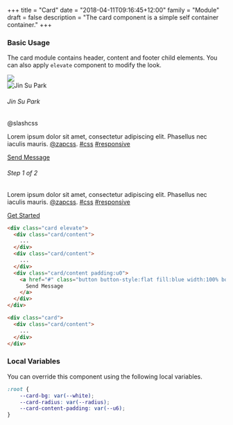 +++
title = "Card"
date = "2018-04-11T09:16:45+12:00"
family = "Module"
draft = false
description = "The card component is a simple self container container."
+++

### Basic Usage

The card module contains header, content and footer child elements. You can also apply `elevate` component to modify the look.

<div class="row row-gutter:u6 margin-bottom:u4 margin-top:10">
  <div class="column:12 column@sm:6">
    <div class="card elevate margin-bottom:u6">
      <div class="card/header padding:u0">
        <img src="https://i.imgur.com/Ig4qpjc.jpg" class="media">
      </div>
      <div class="card/content border-bottom">
        <div class="flag flag-gutter:u4 margin-bottom:u4">
          <div class="flag/item">
            <img src="/assets/images/jin.jpg" class="media elevate border border-width:3px border-color:white media-size:md border-radius:round" alt="Jin Su Park">
          </div>
          <div class="flag/item font-height:1">
            <h6 class="margin:u0">Jin Su Park</h6>
            <p>@slashcss</p>
          </div>
        </div>
        <p>
          Lorem ipsum dolor sit amet, consectetur adipiscing elit. Phasellus nec iaculis mauris. <a href="#">@zapcss</a>. <a href="#">#css</a> <a href="#">#responsive</a>
        </p>
      </div>
      <div class="card/footer padding:u0">
        <a href="#" class="button button-size:4 button-style:flat fill:blue width:100% border-radius:sharp border-radius-bottom">
          Send Message
        </a>
      </div>
    </div>
  </div>
  <div class="column:12 column@sm:6">
    <div class="card border-style:radius margin-bottom:u6">
      <div class="card/content">
        <h6 class="font font-weight:bold margin-bottom:u6">Step 1 of 2</h6>
        <p>Lorem ipsum dolor sit amet, consectetur adipiscing elit. Phasellus nec iaculis mauris. <a href="#">@zapcss</a>. <a href="#">#css</a> <a href="#">#responsive</a></p>
        <a href="#" class="button button-size:3 button-grow:1 fill:blue elevate font-weight:medium">
          Get Started
        </a>
      </div>
    </div>
  </div>
</div>

```html
<div class="card elevate">
  <div class="card/content">
    ...
  </div>
  <div class="card/content">
    ...
  </div>
  <div class="card/content padding:u0">
    <a href="#" class="button button-style:flat fill:blue width:100% border-radius:sharp border-radius-bottom">
      Send Message
    </a>
  </div>
</div>

<div class="card">
  <div class="card/content">
    ...
  </div>
</div>
```

### Local Variables

You can override this component using the following local variables.

```scss
:root {
	--card-bg: var(--white);
	--card-radius: var(--radius);
	--card-content-padding: var(--u6);
}
```
